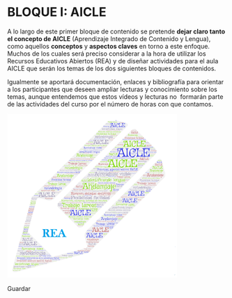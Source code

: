 # BLOQUE I: AICLE

A lo largo de este primer bloque de contenido se pretende **dejar claro tanto el concepto de AICLE** (Aprendizaje Integrado de Contenido y Lengua), como aquellos **conceptos** y **aspectos claves** en torno a este enfoque. Muchos de los cuales será preciso considerar a la hora de utilizar los Recursos Educativos Abiertos (REA) y de diseñar actividades para el aula AICLE que serán los temas de los dos siguientes bloques de contenidos.

Igualmente se aportará documentación, enlaces y bibliografía para orientar a los participantes que deseen ampliar lecturas y conocimiento sobre los temas, aunque entendemos que estos vídeos y lecturas no  formarán parte de las actividades del curso por el número de horas con que contamos.  

![Word cloud AICLE](img/REAaicle_14_07_16_B1_T1_Principios_v2_img1.png "AICLE word cloud")


Guardar